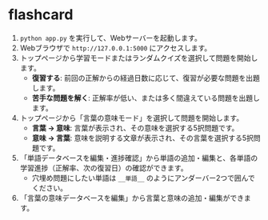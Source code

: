 # flashcard

1. `python app.py` を実行して、Webサーバーを起動します。
2. Webブラウザで `http://127.0.0.1:5000` にアクセスします。
3. トップページから学習モードまたはランダムクイズを選択して問題を開始します。
   - **復習する**: 前回の正解からの経過日数に応じて、復習が必要な問題を出題します。
   - **苦手な問題を解く**: 正解率が低い、または多く間違えている問題を出題します。
4. トップページから「言葉の意味モード」を選択して問題を開始します。
   - **言葉 → 意味**: 言葉が表示され、その意味を選択する5択問題です。
   - **意味 → 言葉**: 意味を説明する文章が表示され、その言葉を選択する5択問題です。
5. 「単語データベースを編集・進捗確認」から単語の追加・編集と、各単語の学習進捗（正解率、次の復習日）の確認ができます。
   - 穴埋め問題にしたい単語は `__単語__` のようにアンダーバー2つで囲んでください。
6. 「言葉の意味データベースを編集」から言葉と意味の追加・編集ができます。